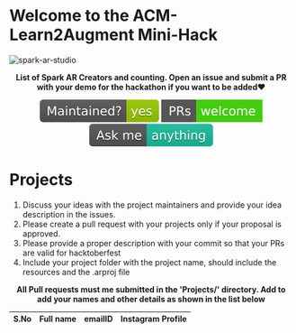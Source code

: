 # Welcome to the ACM-Learn2Augment Mini-Hack

![spark-ar-studio](https://github.com/edoardottt/spark-ar-creators/blob/master/images/sparkar.webp)

<p align="center">
<b>List of Spark AR Creators and counting. Open an issue and submit a PR with your demo for the hackathon if you want to be added❤️</b>
</p>
<p align="center">
    <!-- Maintenance -->
      <a>
        <img src="https://github.com/ACM-VIT/SparkAR-Creators/blob/master/L2A%20Mini-Hack/readme-assets/maintained-yes.svg" alt="Mainteinance yes" />
      </a>
      <!-- pr-welcome -->
      <a href="#">
        <img src="https://github.com/ACM-VIT/SparkAR-Creators/blob/master/L2A%20Mini-Hack/readme-assets/pr-welcome.svg" alt="pr welcome" />
      </a>
    <!-- ask us anything -->
      <a href="#">
        <img src="https://github.com/ACM-VIT/SparkAR-Creators/blob/master/L2A%20Mini-Hack/readme-assets/ask-me-anything.svg" alt="ask us anything" />
      </a>
</p>

# Projects

1. Discuss your ideas with the project maintainers and provide your idea description in the issues.
2. Please create a pull request with your projects only if your proposal is approved.
3. Please provide a proper description with your commit so that your PRs are valid for hacktoberfest
4. Include your project folder with the project name, should include the resources and the .arproj file

<p align="center">
<b>All Pull requests must me submitted in the 'Projects/' directory. Add to add your names and other details as shown in the list below</b>
</p>

| S.No | Full name | emailID | Instagram Profile |
| :---         | :---         |     :---:      |     ---:      |
